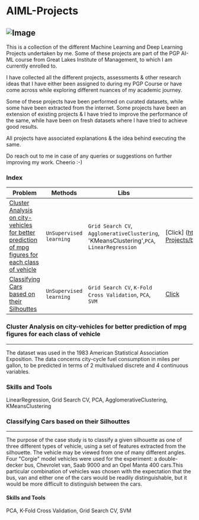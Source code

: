 # AIML-Projects
![Image](https://2s7gjr373w3x22jf92z99mgm5w-wpengine.netdna-ssl.com/wp-content/uploads/2019/09/brain_AI_shutterstock_Jozsef-Bagota-768x384.jpg)
---
This is a collection of the different Machine Learning and Deep Learning Projects undertaken by me.  Some of these projects are part of the PGP AI-ML course from Great Lakes Institute of Management, to which I am currently enrolled to.

I have collected all the different projects, assessments & other research ideas that I have either been assigned to during my PGP Course or 
have come across while exploring different nuances of my academic journey.

Some of these projects have been performed on curated datasets, while some have been extracted from the internet. Some projects have been an extension
of existing projects & I have tried to improve the performance of the same, while have been on fresh datasets where I have tried to achieve good results.

All projects have associated explanations & the idea behind executing the same.

Do reach out to me in case of any queries or suggestions on further improving my work. Cheerio :-)

### Index
|__Problem__|__Methods__|__Libs__|__Repo__|
|-|-|-|-|
|[Cluster Analysis on city-vehicles for better prediction of mpg figures for each class of vehicle](#Mileage-calculation-using-Clustering-LineraRegression)|`UnSupervised learning` |`Grid Search CV`, `AgglomerativeClustering`, 'KMeansClustering',`PCA`, `LinearRegression`|[Click] (https://nbviewer.jupyter.org/github/debajyotid/AI-ML-Projects/blob/master/Unsupervised%20Learning_R4_Project1_Car%20mpg.ipynb)|
|[Classifying Cars based on their Silhouttes](#Clustering-cars-based-on-silhoutte-analysis)|`UnSupervised learning` |`Grid Search CV`, `K-Fold Cross Validation`, `PCA`, `SVM`|[Click](https://nbviewer.jupyter.org/github/debajyotid/AI-ML-Projects/blob/master/UnsupervisedLearning_R4_Project2.ipynb)|



### Cluster Analysis on city-vehicles for better prediction of mpg figures for each class of vehicle
---
The dataset was used in the 1983 American Statistical Association Exposition. The data concerns city-cycle fuel consumption in miles per gallon, to be predicted in terms of 2 multivalued discrete and 4 continuous variables.

### Skills and Tools
LinearRegression, Grid Search CV, PCA, AgglomerativeClustering, KMeansClustering

### Classifying Cars based on their Silhouttes 
---
The purpose of the case study is to classify a given silhouette as one of three different types of vehicle, using a set of features extracted from the silhouette. The vehicle may be viewed from one of many different angles.
Four "Corgie" model vehicles were used for the experiment: a double-decker bus, Chevrolet van, Saab 9000 and an Opel Manta 400 cars.This particular combination of vehicles was chosen with the expectation that the bus, van and either one of the cars would be readily distinguishable, but it would be more difficult to distinguish between the cars.

#### Skills and Tools
PCA, K-Fold Cross Validation, Grid Search CV, SVM
